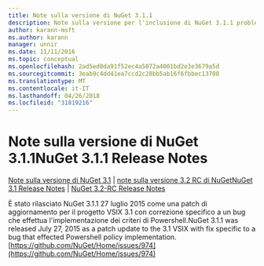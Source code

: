 ```yaml
---
title: Note sulla versione di NuGet 3.1.1
description: Note sulla versione per l'inclusione di NuGet 3.1.1 problemi noti, correzioni di bug, le funzionalità aggiunte e dcr.
author: karann-msft
ms.author: karann
manager: unnir
ms.date: 11/11/2016
ms.topic: conceptual
ms.openlocfilehash: 2ad5ed0da91f52ec4a5072a4001bd2e3e3679a5d
ms.sourcegitcommit: 3eab9c4dd41ea7ccd2c28bb5ab16f6fbbec13708
ms.translationtype: MT
ms.contentlocale: it-IT
ms.lasthandoff: 04/26/2018
ms.locfileid: "31819216"
---
```

# <a name="nuget-311-release-notes"></a><span data-ttu-id="33ab0-103">Note sulla versione di NuGet 3.1.1</span><span class="sxs-lookup"><span data-stu-id="33ab0-103">NuGet 3.1.1 Release Notes</span></span>

<span data-ttu-id="33ab0-104">[Note sulla versione di NuGet 3.1](../release-notes/nuget-3.1.md) | [note sulla versione 3.2 RC di NuGet](../release-notes/nuget-3.2-RC.md)</span><span class="sxs-lookup"><span data-stu-id="33ab0-104">[NuGet 3.1 Release Notes](../release-notes/nuget-3.1.md) | [NuGet 3.2-RC Release Notes](../release-notes/nuget-3.2-RC.md)</span></span>

<span data-ttu-id="33ab0-105">È stato rilasciato NuGet 3.1.1 27 luglio 2015 come una patch di aggiornamento per il progetto VSIX 3.1 con correzione specifico a un bug che effettua l'implementazione dei criteri di Powershell.</span><span class="sxs-lookup"><span data-stu-id="33ab0-105">NuGet 3.1.1 was released July 27, 2015 as a patch update to the 3.1 VSIX with fix specific to a bug that effected Powershell policy implementation.</span></span>
[https://github.com/NuGet/Home/issues/974](https://github.com/NuGet/Home/issues/974)